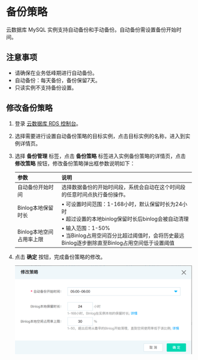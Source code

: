 # 备份策略
云数据库 MySQL 实例支持自动备份和手动备份。自动备份需设置备份开始时间。

## 注意事项
* 请确保在业务低峰期进行自动备份。
* 自动备份：每天备份，备份保留7天。
* 只读实例不支持备份设置。

## 修改备份策略
1. 登录 [云数据库 RDS 控制台](https://rds-console.jdcloud.com/database)。
2. 选择需要进行设置自动备份策略的目标实例，点击目标实例的名称，进入到实例详情页。
3. 选择 **备份管理** 标签，点击 **备份策略** 标签进入实例备份策略的详情页，点击 **修改策略** 按钮，修改备份策略弹出框参数说明如下：<br>

    |参数|说明|
    |--|--|
    |自动备份开始时间|选择数据备份的开始时间段，系统会自动在这个时间段的任意时间点执行备份操作。|
    |Binlog本地保留时长|&bull; 可设置时间范围：1-168小时，默认保留时长为24小时<br>&bull; 超过设置的本地binlog保留时长后binlog会被自动清理|
    |Binlog本地空间占用率上限|&bull; 输入范围：1-50%<br>&bull; 当Binlog占用空间百分比超过阈值时，会将历史最远Binlog逐步删除直至Binlog占用空间低于设置阈值|
    
4. 点击 **确定** 按钮，完成备份策略的修改。

    ![MySQL备份策略](../../../../../../image/RDS/Create-Backup-policy.png)

